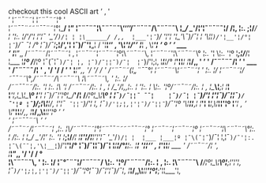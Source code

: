 checkout this cool ASCII art 
      ’                     ‚       '                                   
    ’             ¦˜¨¯¨˜¦ ¦˜¨¯¨˜¦°        '                            
¦˜¨¯¯¨˜˜¨¯¯¨˜¦°¦\___\/      ¦”  ¦˜¨¯¨˜¦\˜¨¯¨˜\‘‘’’/˜¨¯¨˜/\˜¨¯¨˜\ 
¦\__/    \__'/¦’¦˜¨¯¨˜¦/      /¦‚  ¦:.   ;¦/___/¦ '¦:.    ¦/___'/'¦ 
¦'¦¯ '\__'/`)/¦ ¦ ¦\______/ /‚‚  ¦___'¦¯`)/ '¦'¦ '¦\___'\¯)/¯¦ ¦ 
'\¦__¦`)/'¦__'¦/°¦ ¦¯`)/¯ ¯¦ /°   ¦¯)/¯¦___;¦/‘‚'¦ ¦¯)/¯'¦__„¦ / 
     '¦__¦‘’   ‚  '\¦_____'¦/’’    ¦___¦    ‚      \¦___'¦ ’ º   ’ 
    ’                               ___   
              ’                    ¦___¦”‚‚
 /˜¨¯¨˜/¦˜¨¯¨˜¦ ‚ ¦˜¨¯¨˜¦˜¨¯¨˜¦º¦\˜¨¯¨˜\‚ 
 ¦˜¨¯¨˜'¦\˜¨¯¨˜\° ¦:.          '¦  \¦:.   '¦º
 ¦___;¦/___/¦  ¦___ ¦___¦º /___/¦º
 ¦¯\(¯¦¯`)/¯¦ ¦‚ ¦¯)/¯¦¦¯)/¯¦  ¦¯`)/'¦;¦‚
 ¦___¦____¦/° ¦___'¦¦___¦  ¦___¦/‚‚
              '          ’                    ' /˜¨¯¨˜/¦      ’                        '       ___           ' /˜¨¯¨˜/¦
       '                       ‚              '/     '/ /             ’     '                  ¦___¦”‚‚        '/     '/ /
' /˜¨¯¨˜(¦„¨¯¯°¦    ¦˜¨¯¨˜\¦˜¨¯¨˜¦       ' ¦:.    ¦/   ¦˜¨¯¨˜¦/˜¯¯¨˜\°‚/˜¨¯¨˜/\˜¨¯¨˜\  ¦\˜¨¯¨˜\‚       ' ¦:.    ¦/  
/˜¨¯¯¨˜/¦:.    '¦    ¦:.   ¦\      '¦ /˜¨¯¨˜/¦:.    ¦ ‚  ¦      /\___'/¦‚‚¦:.    ¦ '¦:.    ¦  \¦:.   '¦º/˜¨¯¨˜/¦:.    ¦ ‚ 
¦\____\¦___;¦    ¦___¦ ¦___'¦‚¦\___\¦____\º ¦___'¦ ¦¯)/¯¦'¦º¦\___\/___'/¦  /___/¦º¦\___\¦____\º
¦ ¦¯`)/¯¦¦¯ ¯¯¦    ¦¯)/¯¦ ¦¯`)/'¦ ¦'¦¯)/¯¦¦¯`)/¯'¦º ¦¯`)/;¦\¦___¦/‚ ¦'¦¯` ¯¦¦¯`)/'¦ ¦‚ ¦¯`)/'¦;¦‚¦'¦¯)/¯¦¦¯`)/¯'¦º
'\¦____¦¦___‚¦    ¦___'¦ ¦___¦‚\¦___¦¦____'¦º ¦___'¦ ‚     ’   \¦___'¦¦___¦/‚‚ ¦___¦/‚‚\¦___¦¦____'¦º
    ’                                        ’                           
              ’   ¦˜¨¯¯¨˜\          ’     ’                             
 /˜¨¯¨˜/¦˜¨¯¨˜¦ ‚¦:.     ¦\\/˜¨¯¯¨˜¦°¦˜¨¯¯¨˜˜¨¯¯¨˜¦° ¦˜¨¯¨˜¦˜¨¯¨˜¦º
 ¦˜¨¯¨˜'¦\˜¨¯¨˜\°¦:.     ¦ \/¦:.     ¦ ¦\__/    \__'/¦’ ¦:.          '¦ 
 ¦___;¦/___/¦ ¦____¦\'¦/¦____¦’¦'¦¯ '\__'/`)/¦ ¦  ¦___ ¦___¦º
 ¦¯\(¯¦¯`)/¯¦ ¦‚¦¯`)/¯'¦:. ¦¯\(¯¯¦‚'\¦__¦`)/'¦__'¦/° ¦¯)/¯¦¦¯)/¯¦ 
 ¦___¦____¦/°¦____¦:. ¦____¦      '¦__¦‘’   ‚   ¦___'¦¦___¦ 
  ___           ' /˜¨¯¨˜/¦            '‚   
 ¦___¦”‚‚        '/     '/ /    °           
¦\˜¨¯¨˜\‚       ' ¦:.    ¦/  ¦˜°¯¨˜¦/˜¨¯¨˜/ 
 \¦:.   '¦º/˜¨¯¨˜/¦:.    ¦ ‚ ¦:.    ¦\˜¨¯¨˜\ 
 /___/¦º¦\___\¦____\º¦___;¦'¦___'¦‚
 ¦¯`)/'¦;¦‚¦'¦¯)/¯¦¦¯`)/¯'¦º¦¯`)/¯¦'¦¯)/¯¦‚
 ¦___¦/‚‚\¦___¦¦____'¦º¦___;'¦¦___'¦‚

<!-- <h1 align="center">
    <img src="flashbang.jpg" alt="flashbang" />
</h1> -->

<!--
**DillerOFire/DillerOFire** is a ✨ _special_ ✨ repository because its `README.md` (this file) appears on your GitHub profile.

Here are some ideas to get you started:

- 🔭 I’m currently working on ...
- 🌱 I’m currently learning ...
- 👯 I’m looking to collaborate on ...
- 🤔 I’m looking for help with ...
- 💬 Ask me about ...
- 📫 How to reach me: ...
- 😄 Pronouns: ...
- ⚡ Fun fact: ...
-->
